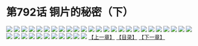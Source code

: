 # 第792话 铜片的秘密（下）
![](https://mhpic.xiaomingtaiji.net/comic/D/斗破苍穹/第792话F1_262460/1.jpg-zymk.middle.webp)
![](https://mhpic.xiaomingtaiji.net/comic/D/斗破苍穹/第792话F1_262460/2.jpg-zymk.middle.webp)
![](https://mhpic.xiaomingtaiji.net/comic/D/斗破苍穹/第792话F1_262460/3.jpg-zymk.middle.webp)
![](https://mhpic.xiaomingtaiji.net/comic/D/斗破苍穹/第792话F1_262460/4.jpg-zymk.middle.webp)
![](https://mhpic.xiaomingtaiji.net/comic/D/斗破苍穹/第792话F1_262460/5.jpg-zymk.middle.webp)
![](https://mhpic.xiaomingtaiji.net/comic/D/斗破苍穹/第792话F1_262460/6.jpg-zymk.middle.webp)
![](https://mhpic.xiaomingtaiji.net/comic/D/斗破苍穹/第792话F1_262460/7.jpg-zymk.middle.webp)
![](https://mhpic.xiaomingtaiji.net/comic/D/斗破苍穹/第792话F1_262460/8.jpg-zymk.middle.webp)
![](https://mhpic.xiaomingtaiji.net/comic/D/斗破苍穹/第792话F1_262460/9.jpg-zymk.middle.webp)
![](https://mhpic.xiaomingtaiji.net/comic/D/斗破苍穹/第792话F1_262460/10.jpg-zymk.middle.webp)
![](https://mhpic.xiaomingtaiji.net/comic/D/斗破苍穹/第792话F1_262460/11.jpg-zymk.middle.webp)
![](https://mhpic.xiaomingtaiji.net/comic/D/斗破苍穹/第792话F1_262460/12.jpg-zymk.middle.webp)
![](https://mhpic.xiaomingtaiji.net/comic/D/斗破苍穹/第792话F1_262460/13.jpg-zymk.middle.webp)
![](https://mhpic.xiaomingtaiji.net/comic/D/斗破苍穹/第792话F1_262460/14.jpg-zymk.middle.webp)
![](https://mhpic.xiaomingtaiji.net/comic/D/斗破苍穹/第792话F1_262460/15.jpg-zymk.middle.webp)
![](https://mhpic.xiaomingtaiji.net/comic/D/斗破苍穹/第792话F1_262460/16.jpg-zymk.middle.webp)
![](https://mhpic.xiaomingtaiji.net/comic/D/斗破苍穹/第792话F1_262460/17.jpg-zymk.middle.webp)
![](https://mhpic.xiaomingtaiji.net/comic/D/斗破苍穹/第792话F1_262460/18.jpg-zymk.middle.webp)
![](https://mhpic.xiaomingtaiji.net/comic/D/斗破苍穹/第792话F1_262460/19.jpg-zymk.middle.webp)
![](https://mhpic.xiaomingtaiji.net/comic/D/斗破苍穹/第792话F1_262460/20.jpg-zymk.middle.webp)
![](https://mhpic.xiaomingtaiji.net/comic/D/斗破苍穹/第792话F1_262460/21.jpg-zymk.middle.webp)
![](https://mhpic.xiaomingtaiji.net/comic/D/斗破苍穹/第792话F1_262460/22.jpg-zymk.middle.webp)
![](https://mhpic.xiaomingtaiji.net/comic/D/斗破苍穹/第792话F1_262460/23.jpg-zymk.middle.webp)
![](https://mhpic.xiaomingtaiji.net/comic/D/斗破苍穹/第792话F1_262460/24.jpg-zymk.middle.webp)
![](https://mhpic.xiaomingtaiji.net/comic/D/斗破苍穹/第792话F1_262460/25.jpg-zymk.middle.webp)
![](https://mhpic.xiaomingtaiji.net/comic/D/斗破苍穹/第792话F1_262460/26.jpg-zymk.middle.webp)
![](https://mhpic.xiaomingtaiji.net/comic/D/斗破苍穹/第792话F1_262460/27.jpg-zymk.middle.webp)
![](https://mhpic.xiaomingtaiji.net/comic/D/斗破苍穹/第792话F1_262460/28.jpg-zymk.middle.webp)
![](https://mhpic.xiaomingtaiji.net/comic/D/斗破苍穹/第792话F1_262460/29.jpg-zymk.middle.webp)
![](https://mhpic.xiaomingtaiji.net/comic/D/斗破苍穹/第792话F1_262460/30.jpg-zymk.middle.webp)
![](https://mhpic.xiaomingtaiji.net/comic/D/斗破苍穹/第792话F1_262460/31.jpg-zymk.middle.webp)
![](https://mhpic.xiaomingtaiji.net/comic/D/斗破苍穹/第792话F1_262460/32.jpg-zymk.middle.webp)
![](https://mhpic.xiaomingtaiji.net/comic/D/斗破苍穹/第792话F1_262460/33.jpg-zymk.middle.webp)
![](https://mhpic.xiaomingtaiji.net/comic/D/斗破苍穹/第792话F1_262460/34.jpg-zymk.middle.webp)
![](https://mhpic.xiaomingtaiji.net/comic/D/斗破苍穹/第792话F1_262460/35.jpg-zymk.middle.webp)
![](https://mhpic.xiaomingtaiji.net/comic/D/斗破苍穹/第792话F1_262460/36.jpg-zymk.middle.webp)
[【上一章】](./795.md)
[【目录】](./README.md)
[【下一章】](./797.md)
